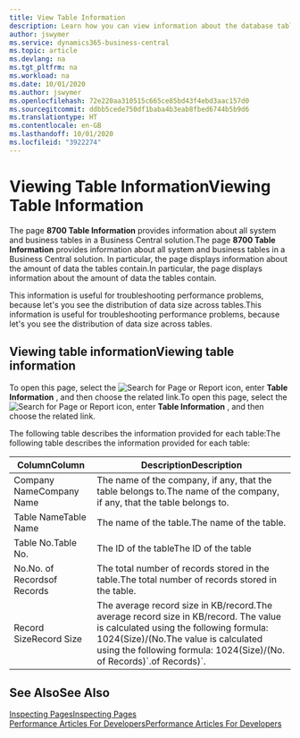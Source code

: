 ```yaml
---
title: View Table Information
description: Learn how you can view information about the database tables right from the client interface in Business Central.
author: jswymer
ms.service: dynamics365-business-central
ms.topic: article
ms.devlang: na
ms.tgt_pltfrm: na
ms.workload: na
ms.date: 10/01/2020
ms.author: jswymer
ms.openlocfilehash: 72e220aa310515c665ce85bd43f4ebd3aac157d0
ms.sourcegitcommit: ddbb5cede750df1baba4b3eab8fbed6744b5b9d6
ms.translationtype: HT
ms.contentlocale: en-GB
ms.lasthandoff: 10/01/2020
ms.locfileid: "3922274"
---
```

# <a name="viewing-table-information"></a><span data-ttu-id="f6765-103">Viewing Table Information</span><span class="sxs-lookup"><span data-stu-id="f6765-103">Viewing Table Information</span></span>

<span data-ttu-id="f6765-104">The page **8700 Table Information** provides information about all system and business tables in a Business Central solution.</span><span class="sxs-lookup"><span data-stu-id="f6765-104">The page **8700 Table Information** provides information about all system and business tables in a Business Central solution.</span></span> <span data-ttu-id="f6765-105">In particular, the page displays information about the amount of data the tables contain.</span><span class="sxs-lookup"><span data-stu-id="f6765-105">In particular, the page displays information about the amount of data the tables contain.</span></span>

<span data-ttu-id="f6765-106">This information is useful for troubleshooting performance problems, because let's you see the distribution of data size across tables.</span><span class="sxs-lookup"><span data-stu-id="f6765-106">This information is useful for troubleshooting performance problems, because let's you see the distribution of data size across tables.</span></span>

## <a name="viewing-table-information"></a><span data-ttu-id="f6765-107">Viewing table information</span><span class="sxs-lookup"><span data-stu-id="f6765-107">Viewing table information</span></span>

<span data-ttu-id="f6765-108">To open this page, select the ![Search for Page or Report](media/ui-search/search_small.png "Search for Page or Report icon") icon, enter **Table Information** , and then choose the related link.</span><span class="sxs-lookup"><span data-stu-id="f6765-108">To open this page, select the ![Search for Page or Report](media/ui-search/search_small.png "Search for Page or Report icon") icon, enter **Table Information** , and then choose the related link.</span></span>

<span data-ttu-id="f6765-109">The following table describes the information provided for each table:</span><span class="sxs-lookup"><span data-stu-id="f6765-109">The following table describes the information provided for each table:</span></span>

|<span data-ttu-id="f6765-110">Column</span><span class="sxs-lookup"><span data-stu-id="f6765-110">Column</span></span>|<span data-ttu-id="f6765-111">Description</span><span class="sxs-lookup"><span data-stu-id="f6765-111">Description</span></span>|
|------|-----------|
|<span data-ttu-id="f6765-112">Company Name</span><span class="sxs-lookup"><span data-stu-id="f6765-112">Company Name</span></span>|<span data-ttu-id="f6765-113">The name of the company, if any, that the table belongs to.</span><span class="sxs-lookup"><span data-stu-id="f6765-113">The name of the company, if any, that the table belongs to.</span></span>|
|<span data-ttu-id="f6765-114">Table Name</span><span class="sxs-lookup"><span data-stu-id="f6765-114">Table Name</span></span>|<span data-ttu-id="f6765-115">The name of the table.</span><span class="sxs-lookup"><span data-stu-id="f6765-115">The name of the table.</span></span>|
|<span data-ttu-id="f6765-116">Table No.</span><span class="sxs-lookup"><span data-stu-id="f6765-116">Table No.</span></span>|<span data-ttu-id="f6765-117">The ID of the table</span><span class="sxs-lookup"><span data-stu-id="f6765-117">The ID of the table</span></span>|
|<span data-ttu-id="f6765-118">No.</span><span class="sxs-lookup"><span data-stu-id="f6765-118">No.</span></span> <span data-ttu-id="f6765-119">of Records</span><span class="sxs-lookup"><span data-stu-id="f6765-119">of Records</span></span>|<span data-ttu-id="f6765-120">The total number of records stored in the table.</span><span class="sxs-lookup"><span data-stu-id="f6765-120">The total number of records stored in the table.</span></span>|
|<span data-ttu-id="f6765-121">Record Size</span><span class="sxs-lookup"><span data-stu-id="f6765-121">Record Size</span></span>|<span data-ttu-id="f6765-122">The average record size in KB/record.</span><span class="sxs-lookup"><span data-stu-id="f6765-122">The average record size in KB/record.</span></span> <span data-ttu-id="f6765-123">The value is calculated using the following formula: 1024(Size)/(No.</span><span class="sxs-lookup"><span data-stu-id="f6765-123">The value is calculated using the following formula: 1024(Size)/(No.</span></span> <span data-ttu-id="f6765-124">of Records)\`.</span><span class="sxs-lookup"><span data-stu-id="f6765-124">of Records)\`.</span></span> |

## <a name="see-also"></a><span data-ttu-id="f6765-125">See Also</span><span class="sxs-lookup"><span data-stu-id="f6765-125">See Also</span></span>

[<span data-ttu-id="f6765-126">Inspecting Pages</span><span class="sxs-lookup"><span data-stu-id="f6765-126">Inspecting Pages</span></span>](across-inspect-page.md)  
[<span data-ttu-id="f6765-127">Performance Articles For Developers</span><span class="sxs-lookup"><span data-stu-id="f6765-127">Performance Articles For Developers</span></span>](/dynamics365/business-central/dev-itpro/performance/performance-developer)  
